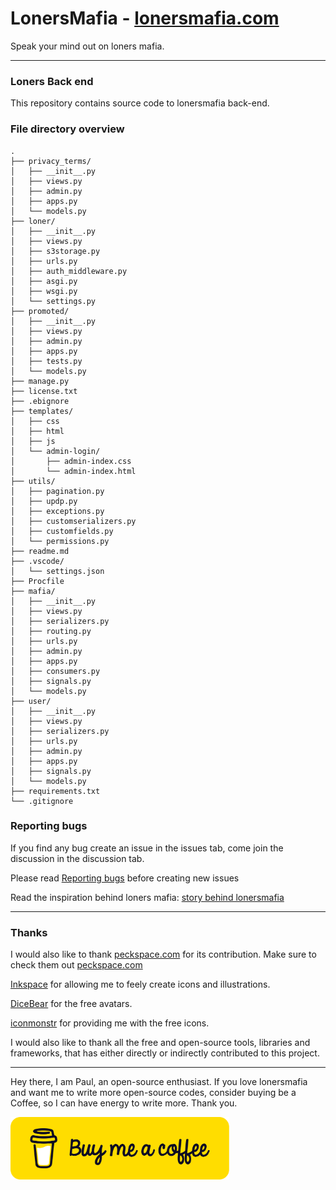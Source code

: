 # LonersMafia - [lonersmafia.com](lonersmaifa.com)

Speak your mind out on loners mafia.

----
### Loners Back end

This repository contains source code to lonersmafia back-end. 

### File directory overview

```
.
├── privacy_terms/
│   ├── __init__.py
│   ├── views.py
│   ├── admin.py
│   ├── apps.py
│   └── models.py
├── loner/
│   ├── __init__.py
│   ├── views.py
│   ├── s3storage.py
│   ├── urls.py
│   ├── auth_middleware.py
│   ├── asgi.py
│   ├── wsgi.py
│   └── settings.py
├── promoted/
│   ├── __init__.py
│   ├── views.py
│   ├── admin.py
│   ├── apps.py
│   ├── tests.py
│   └── models.py
├── manage.py
├── license.txt
├── .ebignore
├── templates/
│   ├── css
│   ├── html
│   ├── js
│   └── admin-login/
│       ├── admin-index.css
│       └── admin-index.html
├── utils/
│   ├── pagination.py
│   ├── updp.py
│   ├── exceptions.py
│   ├── customserializers.py
│   ├── customfields.py
│   └── permissions.py
├── readme.md
├── .vscode/
│   └── settings.json
├── Procfile
├── mafia/
│   ├── __init__.py
│   ├── views.py
│   ├── serializers.py
│   ├── routing.py
│   ├── urls.py
│   ├── admin.py
│   ├── apps.py
│   ├── consumers.py
│   ├── signals.py
│   └── models.py
├── user/
│   ├── __init__.py
│   ├── views.py
│   ├── serializers.py
│   ├── urls.py
│   ├── admin.py
│   ├── apps.py
│   ├── signals.py
│   └── models.py
├── requirements.txt
└── .gitignore
```

### Reporting bugs

If you find any bug create an issue in the issues tab, come join the discussion in the discussion tab.

Please read [Reporting bugs](https://github.com/PaulleDemon/LonersMafia-support/blob/main/BugReporting.md) before creating new issues


Read the inspiration behind loners mafia: [story behind lonersmafia](https://github.com/PaulleDemon/PaulleDemon/blob/main/stories.md#lonersmafia---lonersmafiacom)

----
### Thanks

I would also like to thank [peckspace.com](peckspace.com) for its contribution. 
Make sure to check them out [peckspace.com](peckspace.com)

[Inkspace](https://inkscape.org/) for allowing me to feely create icons and illustrations.

[DiceBear](https://avatars.dicebear.com/) for the free avatars.

[iconmonstr](https://iconmonstr.com/) for providing me with the free icons.

I would also like to thank all the free and open-source tools, libraries and frameworks, that has either directly or indirectly contributed to this project.

--------------

Hey there, I am Paul, an open-source enthusiast. If you love lonersmafia and want me to write more open-source codes, consider buying be a Coffee, so I can have energy to write more. Thank you.

[<img src="https://github.com/PaulleDemon/LonersMafia-support/blob/main/images/supportme/buy-me-coffee.png" height="100px" width="350px" alt="buy me a coffee">](https://www.buymeacoffee.com/ArtPaul)